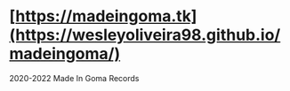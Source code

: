 # [https://madeingoma.tk](https://wesleyoliveira98.github.io/madeingoma/)
2020-2022 Made In Goma Records
